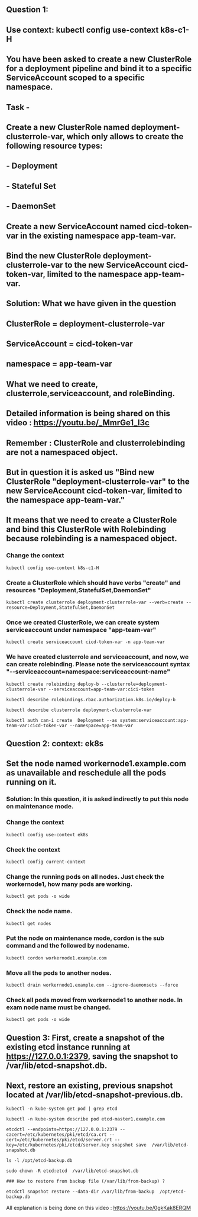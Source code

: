 ## Question 1: 

## Use context: kubectl config use-context k8s-c1-H

## You have been asked to create a new ClusterRole for a deployment pipeline and bind it to a specific ServiceAccount scoped to a specific namespace.

## Task -
## Create a new ClusterRole named deployment-clusterrole-var, which only allows to create the following resource types:
##  - Deployment
##  - Stateful Set
##  - DaemonSet
## Create a new ServiceAccount named cicd-token-var in the existing namespace app-team-var.
## Bind the new ClusterRole deployment-clusterrole-var to the new ServiceAccount cicd-token-var, limited to the namespace app-team-var.

## Solution: What we have given in the question
## ClusterRole = deployment-clusterrole-var
## ServiceAccount = cicd-token-var
## namespace = app-team-var
## What we need to create, clusterrole,serviceaccount, and roleBinding.
## Detailed information is being shared on this video : https://youtu.be/_MmrGe1_l3c
##  Remember : ClusterRole and clusterrolebinding are not a namespaced object.
## But in question it is asked us "Bind new ClusterRole "deployment-clusterrole-var" to the new ServiceAccount cicd-token-var, limited to the namespace app-team-var."
## It means that we need to create a ClusterRole and bind this ClusterRole with Rolebinding because rolebinding is a namespaced object.

### Change the context
```
kubectl config use-context k8s-c1-H
```
### Create a ClusterRole which should have verbs "create" and resources "Deployment,StatefulSet,DaemonSet"
```
kubectl create clusterrole deployment-clusterrole-var --verb=create --resource=Deployment,StatefulSet,DaemonSet

```
### Once we created ClusterRole, we can create system serviceaccount under namespace "app-team-var"
```
kubectl create serviceaccount cicd-token-var -n app-team-var

```
### We have created clusterrole and serviceaccount, and now, we can create rolebinding. Please note the serviceaccount syntax "--serviceaccount=namespace:serviceaccount-name"
```
kubectl create rolebinding deploy-b --clusterrole=deployment-clusterrole-var --serviceaccount=app-team-var:cici-token

```
```
kubectl describe rolebindings.rbac.authorization.k8s.io/deploy-b

```
```
kubectl describe clusterrole deployment-clusterrole-var

```
```
kubectl auth can-i create  Deployment --as system:serviceaccount:app-team-var:cicd-token-var --namespace=app-team-var

```


## Question 2: context: ek8s

## Set the node named workernode1.example.com as unavailable and reschedule all the pods running on it.


### Solution: In this question, it is asked indirectly to put this node on maintenance mode. 
### Change the context
```
kubectl config use-context ek8s
```
### Check the context
```
kubectl config current-context
```
### Change the running pods on all nodes. Just check the workernode1, how many pods are working. 
```
kubectl get pods -o wide
```
### Check the node name.
```
kubectl get nodes
```
### Put the node on maintenance mode, cordon is the sub command and the followed by nodename.
```
kubectl cordon workernode1.example.com
```
### Move all the pods to another nodes. 
```
kubectl drain workernode1.example.com --ignore-daemonsets --force
```

### Check all pods moved from workernode1 to another node. In exam node name must be changed.
```
kubectl get pods -o wide
```

## Question 3: First, create a snapshot of the existing etcd instance running at https://127.0.0.1:2379, saving the snapshot to /var/lib/etcd-snapshot.db.
## Next, restore an existing, previous snapshot located at /var/lib/etcd-snapshot-previous.db.

```
kubectl -n kube-system get pod | grep etcd
```
```
kubectl -n kube-system describe pod etcd-master1.example.com

```
```
etcdctl --endpoints=https://127.0.0.1:2379 --cacert=/etc/kubernetes/pki/etcd/ca.crt --cert=/etc/kubernetes/pki/etcd/server.crt --key=/etc/kubernetes/pki/etcd/server.key snapshot save  /var/lib/etcd-snapshot.db

```
```
ls -l /opt/etcd-backup.db

```
```
sudo chown -R etcd:etcd  /var/lib/etcd-snapshot.db
```

```
### How to restore from backup file (/var/lib/from-backup) ?

```
```
etcdctl snapshot restore --data-dir /var/lib/from-backup  /opt/etcd-backup.db 

```

All explanation is being done on this video : https://youtu.be/0gkKak8ERQM
